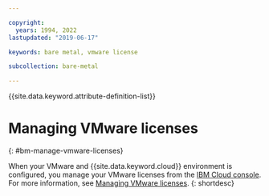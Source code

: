 ```yaml
---

copyright:
  years: 1994, 2022
lastupdated: "2019-06-17"

keywords: bare metal, vmware license

subcollection: bare-metal

---
```


{{site.data.keyword.attribute-definition-list}}

# Managing VMware licenses
{: #bm-manage-vmware-licenses}

When your VMware and {{site.data.keyword.cloud}} environment is configured, you manage your VMware licenses from the [IBM Cloud console](https://cloud.ibm.com). For more information, see [Managing VMware licenses](/docs/vmware?topic=vmware-manage-vmware-licenses).
{: shortdesc}
